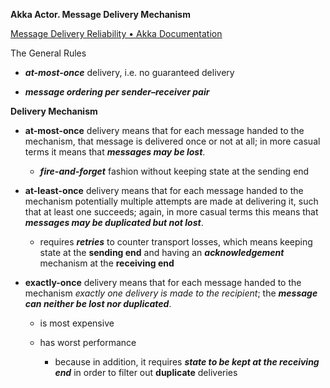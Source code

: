 **Akka Actor. Message Delivery Mechanism**

[<u>Message Delivery Reliability • Akka
Documentation</u>](https://doc.akka.io/docs/akka/current/general/message-delivery-reliability.html)

The General Rules

- ***at-most-once*** delivery, i.e. no guaranteed delivery

- ***message ordering per sender–receiver pair***

**Delivery Mechanism**

- **at-most-once** delivery means that for each message handed to the
  mechanism, that message is delivered once or not at all; in more
  casual terms it means that ***messages may be lost***.

  - ***fire-and-forget*** fashion without keeping state at the sending
    end

- **at-least-once** delivery means that for each message handed to the
  mechanism potentially multiple attempts are made at delivering it,
  such that at least one succeeds; again, in more casual terms this
  means that ***messages may be duplicated but not lost***.

  - requires ***retries*** to counter transport losses, which means
    keeping state at the **sending end** and having an
    ***acknowledgement*** mechanism at the **receiving end**

- **exactly-once** delivery means that for each message handed to the
  mechanism *exactly one delivery is made to the recipient*; the
  ***message can neither be lost nor duplicated***.

  - is most expensive

  - has worst performance

    - because in addition, it requires ***state to be kept at the
      receiving end*** in order to filter out **duplicate** deliveries
